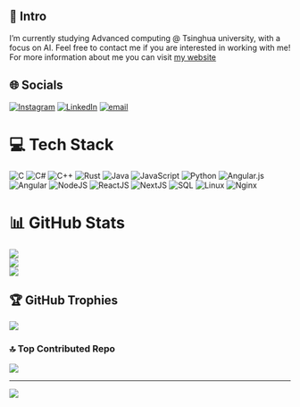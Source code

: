 ## 🌱 Intro

I’m currently studying Advanced computing @ Tsinghua university, with a focus on AI. Feel free to contact me if you are interested in working with me! For more information about me you can visit [my website](https://portfolio.renfuserver.top)

## 🌐 Socials

[![Instagram](https://img.shields.io/badge/Instagram-%23E4405F.svg?logo=Instagram&logoColor=white)](https://instagram.com/flrjrf) [![LinkedIn](https://img.shields.io/badge/LinkedIn-%230077B5.svg?logo=linkedin&logoColor=white)](https://linkedin.com/in/ren-fu) [![email](https://img.shields.io/badge/Email-D14836?logo=gmail&logoColor=white)](mailto:fu.jason.ren@gmail.com)

# 💻 Tech Stack

![C](https://img.shields.io/badge/c-%2300599C.svg?style=flat&logo=c&logoColor=white) ![C#](https://img.shields.io/badge/c%23-%23239120.svg?style=flat&logo=csharp&logoColor=white) ![C++](https://img.shields.io/badge/c++-%2300599C.svg?style=flat&logo=c%2B%2B&logoColor=white) ![Rust](https://shields.io/badge/-Rust-3776AB?style=flat&logo=rust) ![Java](https://img.shields.io/badge/java-%23ED8B00.svg?style=flat&logo=openjdk&logoColor=white) ![JavaScript](https://img.shields.io/badge/javascript-%23323330.svg?style=flat&logo=javascript&logoColor=%23F7DF1E) ![Python](https://img.shields.io/badge/python-3670A0?style=flat&logo=python&logoColor=ffdd54) ![Angular.js](https://img.shields.io/badge/angular.js-%23E23237.svg?style=flat&logo=angularjs&logoColor=white) ![Angular](https://img.shields.io/badge/angular-%23DD0031.svg?style=flat&logo=angular&logoColor=white) ![NodeJS](https://img.shields.io/badge/node.js-6DA55F?style=flat&logo=node.js&logoColor=white) ![ReactJS](https://img.shields.io/badge/-ReactJs-61DAFB?logo=react&logoColor=white&style=for-the-badge) ![NextJS](https://img.shields.io/badge/Next-black?style=flat&logo=next.js&logoColor=white) ![SQL](https://img.shields.io/badge/-SQL-000?&logo=MySQL&logoColor=4479A1) ![Linux](https://img.shields.io/badge/Linux-FCC624?style=for-the-badge&logo=linux&logoColor=black) ![Nginx](https://img.shields.io/badge/Nginx-009639?logo=nginx&logoColor=white&style=for-the-badge)

# 📊 GitHub Stats

![](https://github-readme-stats.vercel.app/api?username=fasonju&theme=blue_navy&hide_border=true&include_all_commits=true&count_private=true)<br/>
![](https://nirzak-streak-stats.vercel.app/?user=fasonju&theme=blue_navy&hide_border=true)<br/>
![](https://github-readme-stats.vercel.app/api/top-langs/?username=fasonju&theme=blue_navy&hide_border=true&include_all_commits=true&count_private=true&layout=compact)

## 🏆 GitHub Trophies

![](https://github-profile-trophy.vercel.app/?username=fasonju&theme=radical&no-frame=false&no-bg=true&margin-w=4)

### 🔝 Top Contributed Repo

![](https://github-contributor-stats.vercel.app/api?username=fasonju&limit=5&theme=dark&combine_all_yearly_contributions=true)

---

[![](https://visitcount.itsvg.in/api?id=fasonju&icon=0&color=0)](https://visitcount.itsvg.in)

<!-- Proudly created with GPRM ( https://gprm.itsvg.in ) -->

<!--
**fasonju/fasonju** is a ✨ _special_ ✨ repository because its `README.md` (this file) appears on your GitHub profile.

Here are some ideas to get you started:

- 🔭 I’m currently working on ...
- 🌱 I’m currently learning ...
- 👯 I’m looking to collaborate on ...
- 🤔 I’m looking for help with ...
- 💬 Ask me about ...
- 📫 How to reach me: ...
- 😄 Pronouns: ...
- ⚡ Fun fact: ...
-->
